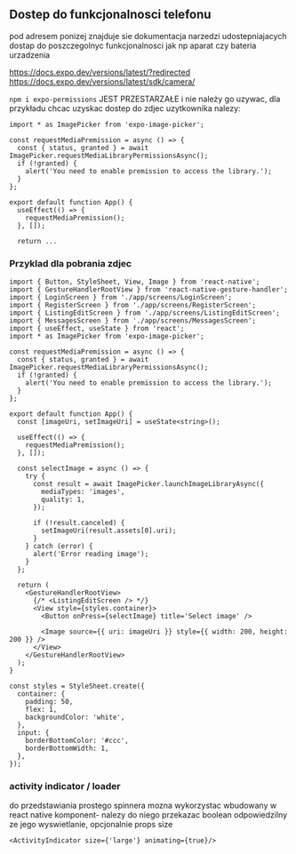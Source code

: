 ## Dostep do funkcjonalnosci telefonu

pod adresem ponizej znajduje sie dokumentacja narzedzi udostepniajacych dostap do poszczegolnyc funkcjonalnosci jak np aparat czy bateria urzadzenia

https://docs.expo.dev/versions/latest/?redirected
https://docs.expo.dev/versions/latest/sdk/camera/

`npm i expo-permissions` JEST PRZESTARZAŁE i nie należy go uzywac, dla przykładu chcac uzyskac dostep do zdjec uzytkownika nalezy:

```
import * as ImagePicker from 'expo-image-picker';

const requestMediaPremission = async () => {
  const { status, granted } = await ImagePicker.requestMediaLibraryPermissionsAsync();
  if (!granted) {
    alert('You need to enable premission to access the library.');
  }
};

export default function App() {
  useEffect(() => {
    requestMediaPremission();
  }, []);

  return ...
```

### Przyklad dla pobrania zdjec
```
import { Button, StyleSheet, View, Image } from 'react-native';
import { GestureHandlerRootView } from 'react-native-gesture-handler';
import { LoginScreen } from './app/screens/LoginScreen';
import { RegisterScreen } from './app/screens/RegisterScreen';
import { ListingEditScreen } from './app/screens/ListingEditScreen';
import { MessagesScreen } from './app/screens/MessagesScreen';
import { useEffect, useState } from 'react';
import * as ImagePicker from 'expo-image-picker';

const requestMediaPremission = async () => {
  const { status, granted } = await ImagePicker.requestMediaLibraryPermissionsAsync();
  if (!granted) {
    alert('You need to enable premission to access the library.');
  }
};

export default function App() {
  const [imageUri, setImageUri] = useState<string>();

  useEffect(() => {
    requestMediaPremission();
  }, []);

  const selectImage = async () => {
    try {
      const result = await ImagePicker.launchImageLibraryAsync({
        mediaTypes: 'images',
        quality: 1,
      });

      if (!result.canceled) {
        setImageUri(result.assets[0].uri);
      }
    } catch (error) {
      alert('Error reading image');
    }
  };

  return (
    <GestureHandlerRootView>
      {/* <ListingEditScreen /> */}
      <View style={styles.container}>
        <Button onPress={selectImage} title='Select image' />

        <Image source={{ uri: imageUri }} style={{ width: 200, height: 200 }} />
      </View>
    </GestureHandlerRootView>
  );
}

const styles = StyleSheet.create({
  container: {
    padding: 50,
    flex: 1,
    backgroundColor: 'white',
  },
  input: {
    borderBottomColor: '#ccc',
    borderBottomWidth: 1,
  },
});

```


### activity indicator / loader
do przedstawiania prostego spinnera mozna wykorzystac wbudowany w react native komponent- nalezy do niego przekazac boolean odpowiedzilny ze jego wyswietlanie, opcjonalnie
props size

```
<ActivityIndicator size={'large'} animating={true}/>
```